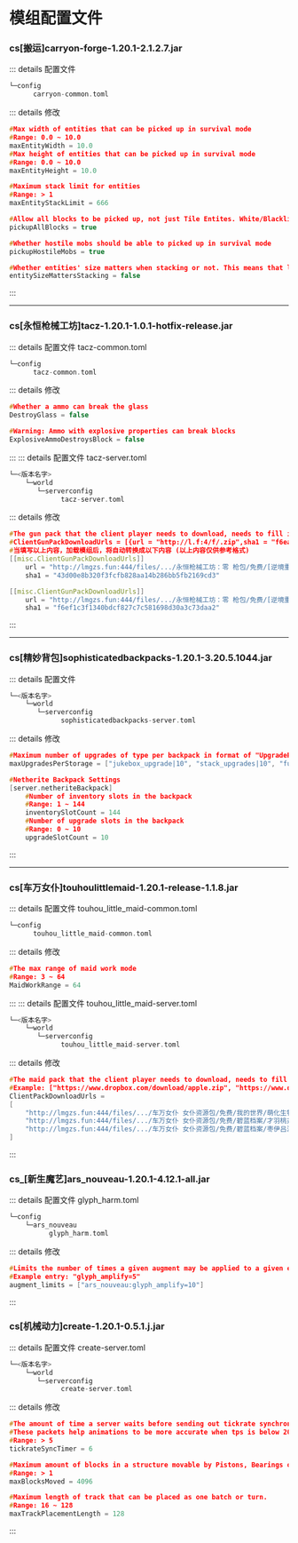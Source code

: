 # 模组配置文件

### cs[搬运]carryon-forge-1.20.1-2.1.2.7.jar
::: details 配置文件
```c
└─config
      carryon-common.toml
```
::: details 修改
```c
#Max width of entities that can be picked up in survival mode
#Range: 0.0 ~ 10.0
maxEntityWidth = 10.0
#Max height of entities that can be picked up in survival mode
#Range: 0.0 ~ 10.0
maxEntityHeight = 10.0

#Maximum stack limit for entities
#Range: > 1
maxEntityStackLimit = 666

#Allow all blocks to be picked up, not just Tile Entites. White/Blacklist will still be respected.
pickupAllBlocks = true

#Whether hostile mobs should be able to picked up in survival mode
pickupHostileMobs = true

#Whether entities' size matters when stacking or not. This means that larger entities cannot be stacked on smaller ones
entitySizeMattersStacking = false
```
:::

---

### cs[永恒枪械工坊]tacz-1.20.1-1.0.1-hotfix-release.jar
::: details 配置文件 tacz-common.toml
```c
└─config
      tacz-common.toml
```
::: details 修改
```c
#Whether a ammo can break the glass
DestroyGlass = false

#Warning: Ammo with explosive properties can break blocks
ExplosiveAmmoDestroysBlock = false
```
:::
::: details 配置文件 tacz-server.toml
```c
└─<版本名字>
    └─world
       └─serverconfig
             tacz-server.toml
```
::: details 修改
```c
#The gun pack that the client player needs to download, needs to fill in the URL and the SHA1 value of the file
#ClientGunPackDownloadUrls = [{url = "http://l.f:4/f/.zip",sha1 = "f6eaa2"},{url = "http://l.f:4/f/.zip",sha1 = "43dcd3"}]
#当填写以上内容，加载模组后，将自动转换成以下内容 (以上内容仅供参考格式)
[[misc.ClientGunPackDownloadUrls]]
    url = "http://lmgzs.fun:444/files/.../永恒枪械工坊：零 枪包/免费/[逆境重科军备]EMX-Arms GunsPack/[needEMX0.5.5+]EMX-Gunsmith ver0.0.5.zip"
    sha1 = "43d00e8b320f3fcfb828aa14b286bb5fb2169cd3"

[[misc.ClientGunPackDownloadUrls]]
    url = "http://lmgzs.fun:444/files/.../永恒枪械工坊：零 枪包/免费/[逆境重科军备]EMX-Arms GunsPack/[needTacz1.0.3]EMX-Arms-Gunpack ver0.5.5.zip"
    sha1 = "f6ef1c3f1340bdcf827c7c581698d30a3c73daa2"
```
:::

---

### cs[精妙背包]sophisticatedbackpacks-1.20.1-3.20.5.1044.jar
::: details 配置文件
```c
└─<版本名字>
    └─world
       └─serverconfig
             sophisticatedbackpacks-server.toml
```
::: details 修改
```c
#Maximum number of upgrades of type per backpack in format of "UpgradeRegistryName[or UpgradeGroup]|MaxNumber"
maxUpgradesPerStorage = ["jukebox_upgrade|10", "stack_upgrades|10", "furnace_upgrades|10"]

#Netherite Backpack Settings
[server.netheriteBackpack]
    #Number of inventory slots in the backpack
    #Range: 1 ~ 144
    inventorySlotCount = 144
    #Number of upgrade slots in the backpack
    #Range: 0 ~ 10
    upgradeSlotCount = 10
```
:::

---

### cs[车万女仆]touhoulittlemaid-1.20.1-release-1.1.8.jar
::: details 配置文件 touhou_little_maid-common.toml
```c
└─config
      touhou_little_maid-common.toml
```
::: details 修改
```c
#The max range of maid work mode
#Range: 3 ~ 64
MaidWorkRange = 64
```
:::
::: details 配置文件 touhou_little_maid-server.toml
```c
└─<版本名字>
    └─world
       └─serverconfig
             touhou_little_maid-server.toml
```
::: details 修改
```c
#The maid pack that the client player needs to download, needs to fill in the URL and the SHA1 value of the file
#Example: ["https://www.dropbox.com/download/apple.zip", "https://www.dropbox.com/download/cat.zip"]
ClientPackDownloadUrls =
[
    "http://lmgzs.fun:444/files/.../车万女仆 女仆资源包/免费/我的世界/萌化生物     /minecraft_cute-creature-1.2.0.zip" ,
    "http://lmgzs.fun:444/files/.../车万女仆 女仆资源包/免费/碧蓝档案/才羽桃井 女仆/blue-archive_saiba-momoi__maid.zip",
    "http://lmgzs.fun:444/files/.../车万女仆 女仆资源包/免费/碧蓝档案/枣伊吕波     /blue-archive_natsume_iroha.zip"
]
```
:::

### cs_[新生魔艺]ars_nouveau-1.20.1-4.12.1-all.jar
::: details 配置文件 glyph_harm.toml
```c
└─config
    └─ars_nouveau
          glyph_harm.toml
```
::: details 修改
```c
#Limits the number of times a given augment may be applied to a given effect
#Example entry: "glyph_amplify=5"
augment_limits = ["ars_nouveau:glyph_amplify=10"]
```
:::

### cs[机械动力]create-1.20.1-0.5.1.j.jar
::: details 配置文件 create-server.toml
```c
└─<版本名字>
    └─world
       └─serverconfig
             create-server.toml
```
::: details 修改
```c
#The amount of time a server waits before sending out tickrate synchronization packets.
#These packets help animations to be more accurate when tps is below 20.
#Range: > 5
tickrateSyncTimer = 6

#Maximum amount of blocks in a structure movable by Pistons, Bearings or other means.
#Range: > 1
maxBlocksMoved = 4096

#Maximum length of track that can be placed as one batch or turn.
#Range: 16 ~ 128
maxTrackPlacementLength = 128
```
:::